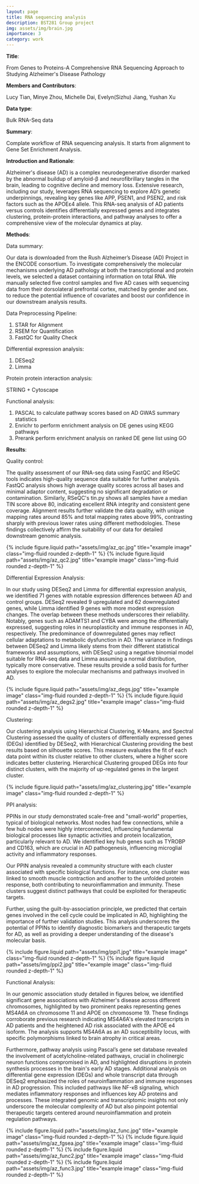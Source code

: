 ```yaml
---
layout: page
title: RNA sequencing analysis
description: BST281 Group project
img: assets/img/brain.jpg
importance: 3
category: work
---
```




**Title**:

From Genes to Proteins-A Comprehensive RNA Sequencing Approach to Studying Alzheimer's Disease Pathology

**Members and Contributors**:

Lucy Tian, Minye Zhou, Michelle Dai, Evelyn(Sizhu) Jiang, Yushan Xu

**Data type**:

Bulk RNA-Seq data

**Summary**:

Complate workflow of RNA sequencing analysis. It starts from alignment to Gene Set Enrichment Analysis.

**Introduction and Rationale**:

Alzheimer's disease (AD) is a complex neurodegenerative disorder marked by the abnormal buildup of amyloid-β and neurofibrillary tangles in the brain, leading to cognitive decline and memory loss. Extensive research, including our study, leverages RNA sequencing to explore AD’s genetic underpinnings, revealing key genes like APP, PSEN1, and PSEN2, and risk factors such as the APOEε4 allele. This RNA-seq analysis of AD patients versus controls identifies differentially expressed genes and integrates clustering, protein-protein interactions, and pathway analyses to offer a comprehensive view of the molecular dynamics at play. 

**Methods**:

Data summary:

Our data is downloaded from the Rush Alzheimer’s Disease (AD) Project in the ENCODE consortium. To investigate comprehensively the molecular mechanisms underlying AD pathology at both the transcriptional and protein levels, we selected a dataset containing information on total RNA. We manually selected five control samples and five AD cases with sequencing data from their dorsolateral prefrontal cortex, matched by gender and sex. to reduce the potential influence of covariates and boost our confidence in our downstream analysis results.


Data Preprocessing Pipeline:

1. STAR for Alignment
2. RSEM for Quantification
3. FastQC for Quality Check

Differential expression analysis:

1. DESeq2
2. Limma

Protein protein interaction analysis:

STRING + Cytoscape

Functional analysis:

1. PASCAL to calculate pathway scores based on AD GWAS summary statistics
2. Enrichr to perform enrichment analysis on DE genes using KEGG pathways
3. Prerank perform enrichment analysis on ranked DE gene list using GO


**Results**:

Quality control:

The quality assessment of our RNA-seq data using FastQC and RSeQC tools indicates high-quality sequence data suitable for further analysis. FastQC analysis shows high average quality scores across all bases and minimal adaptor content, suggesting no significant degradation or contamination. Similarly, RSeQC's tin.py shows all samples have a median TIN score above 80, indicating excellent RNA integrity and consistent gene coverage. Alignment results further validate the data quality, with unique mapping rates around 85% and total mapping rates above 99%, contrasting sharply with previous lower rates using different methodologies. These findings collectively affirm the suitability of our data for detailed downstream genomic analysis.


{% include figure.liquid path="assets/img/az_qc.jpg" title="example image" class="img-fluid rounded z-depth-1" %}
{% include figure.liquid path="assets/img/az_qc2.jpg" title="example image" class="img-fluid rounded z-depth-1" %}


Differential Expression Analysis:

In our study using DESeq2 and Limma for differential expression analysis, we identified 71 genes with notable expression differences between AD and control groups. DESeq2 revealed 9 upregulated and 62 downregulated genes, while Limma identified 9 genes with more modest expression changes. The overlap between these methods underscores their reliability. Notably, genes such as ADAMTS1 and CYBA were among the differentially expressed, suggesting roles in neuroplasticity and immune responses in AD, respectively. The predominance of downregulated genes may reflect cellular adaptations to metabolic dysfunction in AD. The variance in findings between DESeq2 and Limma likely stems from their different statistical frameworks and assumptions, with DESeq2 using a negative binomial model suitable for RNA-seq data and Limma assuming a normal distribution, typically more conservative. These results provide a solid basis for further analyses to explore the molecular mechanisms and pathways involved in AD.

{% include figure.liquid path="assets/img/az_degs.jpg" title="example image" class="img-fluid rounded z-depth-1" %}
{% include figure.liquid path="assets/img/az_degs2.jpg" title="example image" class="img-fluid rounded z-depth-1" %}

Clustering:

Our clustering analysis using Hierarchical Clustering, K-Means, and Spectral Clustering assessed the quality of clusters of differentially expressed genes (DEGs) identified by DESeq2, with Hierarchical Clustering providing the best results based on silhouette scores. This measure evaluates the fit of each data point within its cluster relative to other clusters, where a higher score indicates better clustering. Hierarchical Clustering grouped DEGs into four distinct clusters, with the majority of up-regulated genes in the largest cluster. 

{% include figure.liquid path="assets/img/az_clustering.jpg" title="example image" class="img-fluid rounded z-depth-1" %}

PPI analysis:

PPINs in our study demonstrated scale-free and "small-world" properties, typical of biological networks. Most nodes had few connections, while a few hub nodes were highly interconnected, influencing fundamental biological processes like synaptic activities and protein localization, particularly relevant to AD. We identified key hub genes such as TYROBP and CD163, which are crucial in AD pathogenesis, influencing microglial activity and inflammatory responses.

Our PPIN analysis revealed a community structure with each cluster associated with specific biological functions. For instance, one cluster was linked to smooth muscle contraction and another to the unfolded protein response, both contributing to neuroinflammation and immunity. These clusters suggest distinct pathways that could be exploited for therapeutic targets.

Further, using the guilt-by-association principle, we predicted that certain genes involved in the cell cycle could be implicated in AD, highlighting the importance of further validation studies. This analysis underscores the potential of PPINs to identify diagnostic biomarkers and therapeutic targets for AD, as well as providing a deeper understanding of the disease's molecular basis.

{% include figure.liquid path="assets/img/ppi1.jpg" title="example image" class="img-fluid rounded z-depth-1" %}
{% include figure.liquid path="assets/img/ppi2.jpg" title="example image" class="img-fluid rounded z-depth-1" %}

Functional Analysis:

In our genomic association study detailed in figures below, we identified significant gene associations with Alzheimer's disease across different chromosomes, highlighted by two prominent peaks representing genes MS4A6A on chromosome 11 and APOE on chromosome 19. These findings corroborate previous research indicating MS4A6A's elevated transcripts in AD patients and the heightened AD risk associated with the APOE e4 isoform. The analysis supports MS4A6A as an AD susceptibility locus, with specific polymorphisms linked to brain atrophy in critical areas.

Furthermore, pathway analysis using Pascal’s gene set database revealed the involvement of acetylcholine-related pathways, crucial in cholinergic neuron functions compromised in AD, and highlighted disruptions in protein synthesis processes in the brain's early AD stages. Additional analysis on differential gene expression (DEGs) and whole transcript data through DESeq2 emphasized the roles of neuroinflammation and immune responses in AD progression. This included pathways like NF-κB signaling, which mediates inflammatory responses and influences key AD proteins and processes. These integrated genomic and transcriptomic insights not only underscore the molecular complexity of AD but also pinpoint potential therapeutic targets centered around neuroinflammation and protein regulation pathways.

{% include figure.liquid path="assets/img/az_func.jpg" title="example image" class="img-fluid rounded z-depth-1" %}
{% include figure.liquid path="assets/img/az_fgsea.jpg" title="example image" class="img-fluid rounded z-depth-1" %}
{% include figure.liquid path="assets/img/az_func2.jpg" title="example image" class="img-fluid rounded z-depth-1" %}
{% include figure.liquid path="assets/img/az_func3.jpg" title="example image" class="img-fluid rounded z-depth-1" %}
